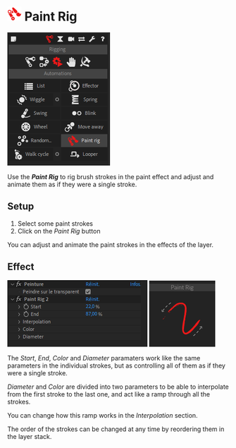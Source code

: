 # ![paintrig Icon](img\duik-icons\automation\paintrig-icon-r.png) Paint Rig

![Paint rig panel](img\duik-screenshots\S-Rigging\S-Rigging-Automations\PaintRig.PNG)

Use the ***Paint Rig*** to rig brush strokes in the paint effect and adjust and animate them as if they were a single stroke.

## Setup

1. Select some paint strokes
2. Click on the *Paint Rig* button

You can adjust and animate the paint strokes in the effects of the layer.

## Effect

![Paint rig panel](img\duik-screenshots\S-Rigging\S-Rigging-Automations\Paintrig-effects.PNG)
![Paint rig example](img\duik-screenshots\S-Rigging\S-Rigging-Automations\automation-illustration\paintrig-example.png)

The *Start*, *End*, *Color* and *Diameter* paramaters work like the same parameters in the individual strokes, but as controlling all of them as if they were a single stroke.

*Diameter* and *Color* are divided into two parameters to be able to interpolate from the first stroke to the last one, and act like a ramp through all the strokes.

You can change how this ramp works in the *Interpolation* section.

The order of the strokes can be changed at any time by reordering them in the layer stack.
